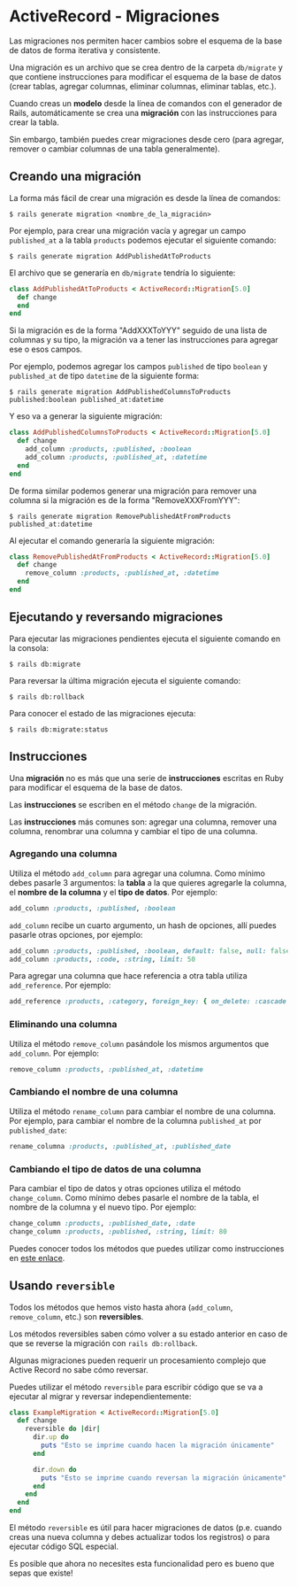 # ActiveRecord - Migraciones

Las migraciones nos permiten hacer cambios sobre el esquema de la base de datos de forma iterativa y consistente.

Una migración es un archivo que se crea dentro de la carpeta `db/migrate` y que contiene instrucciones para modificar el esquema de la base de datos \(crear tablas, agregar columnas, eliminar columnas, eliminar tablas, etc.\).

Cuando creas un **modelo** desde la línea de comandos con el generador de Rails, automáticamente se crea una **migración** con las instrucciones para crear la tabla.

Sin embargo, también puedes crear migraciones desde cero \(para agregar, remover o cambiar columnas de una tabla generalmente\).

## Creando una migración

La forma más fácil de crear una migración es desde la línea de comandos:

```text
$ rails generate migration <nombre_de_la_migración>
```

Por ejemplo, para crear una migración vacía y agregar un campo `published_at` a la tabla `products` podemos ejecutar el siguiente comando:

```text
$ rails generate migration AddPublishedAtToProducts
```

El archivo que se generaría en `db/migrate` tendría lo siguiente:

```ruby
class AddPublishedAtToProducts < ActiveRecord::Migration[5.0]
  def change
  end
end
```

Si la migración es de la forma "AddXXXToYYY" seguido de una lista de columnas y su tipo, la migración va a tener las instrucciones para agregar ese o esos campos.

Por ejemplo, podemos agregar los campos `published` de tipo `boolean` y `published_at` de tipo `datetime` de la siguiente forma:

```text
$ rails generate migration AddPublishedColumnsToProducts published:boolean published_at:datetime
```

Y eso va a generar la siguiente migración:

```ruby
class AddPublishedColumnsToProducts < ActiveRecord::Migration[5.0]
  def change
    add_column :products, :published, :boolean
    add_column :products, :published_at, :datetime
  end
end
```

De forma similar podemos generar una migración para remover una columna si la migración es de la forma "RemoveXXXFromYYY":

```text
$ rails generate migration RemovePublishedAtFromProducts published_at:datetime
```

Al ejecutar el comando generaría la siguiente migración:

```ruby
class RemovePublishedAtFromProducts < ActiveRecord::Migration[5.0]
  def change
    remove_column :products, :published_at, :datetime
  end
end
```

## Ejecutando y reversando migraciones

Para ejecutar las migraciones pendientes ejecuta el siguiente comando en la consola:

```text
$ rails db:migrate
```

Para reversar la última migración ejecuta el siguiente comando:

```text
$ rails db:rollback
```

Para conocer el estado de las migraciones ejecuta:

```text
$ rails db:migrate:status
```

## Instrucciones

Una **migración** no es más que una serie de **instrucciones** escritas en Ruby para modificar el esquema de la base de datos.

Las **instrucciones** se escriben en el método `change` de la migración.

Las **instrucciones** más comunes son: agregar una columna, remover una columna, renombrar una columna y cambiar el tipo de una columna.

### Agregando una columna

Utiliza el método `add_column` para agregar una columna. Como mínimo debes pasarle 3 argumentos: la **tabla** a la que quieres agregarle la columna, el **nombre de la columna** y el **tipo de datos**. Por ejemplo:

```ruby
add_column :products, :published, :boolean
```

`add_column` recibe un cuarto argumento, un hash de opciones, allí puedes pasarle otras opciones, por ejemplo:

```ruby
add_column :products, :published, :boolean, default: false, null: false
add_column :products, :code, :string, limit: 50
```

Para agregar una columna que hace referencia a otra tabla utiliza `add_reference`. Por ejemplo:

```ruby
add_reference :products, :category, foreign_key: { on_delete: :cascade }
```

### Eliminando una columna

Utiliza el método `remove_column` pasándole los mismos argumentos que `add_column`. Por ejemplo:

```ruby
remove_column :products, :published_at, :datetime
```

### Cambiando el nombre de una columna

Utiliza el método `rename_column` para cambiar el nombre de una columna. Por ejemplo, para cambiar el nombre de la columna `published_at` por `published_date`:

```ruby
rename_columna :products, :published_at, :published_date
```

### Cambiando el tipo de datos de una columna

Para cambiar el tipo de datos y otras opciones utiliza el método `change_column`. Como mínimo debes pasarle el nombre de la tabla, el nombre de la columna y el nuevo tipo. Por ejemplo:

```ruby
change_column :products, :published_date, :date
change_column :products, :published, :string, limit: 80
```

Puedes conocer todos los métodos que puedes utilizar como instrucciones en [este enlace](http://api.rubyonrails.org/v5.1.1/classes/ActiveRecord/ConnectionAdapters/SchemaStatements.html).

## Usando `reversible`

Todos los métodos que hemos visto hasta ahora \(`add_column`, `remove_column`, etc.\) son **reversibles**.

Los métodos reversibles saben cómo volver a su estado anterior en caso de que se reverse la migración con `rails db:rollback`.

Algunas migraciones pueden requerir un procesamiento complejo que Active Record no sabe cómo reversar.

Puedes utilizar el método `reversible` para escribir código que se va a ejecutar al migrar y reversar independientemente:

```ruby
class ExampleMigration < ActiveRecord::Migration[5.0]
  def change
    reversible do |dir|
      dir.up do
        puts "Esto se imprime cuando hacen la migración únicamente"
      end

      dir.down do
        puts "Esto se imprime cuando reversan la migración únicamente"
      end
    end
  end
end
```

El método `reversible` es útil para hacer migraciones de datos \(p.e. cuando creas una nueva columna y debes actualizar todos los registros\) o para ejecutar código SQL especial.

Es posible que ahora no necesites esta funcionalidad pero es bueno que sepas que existe!

